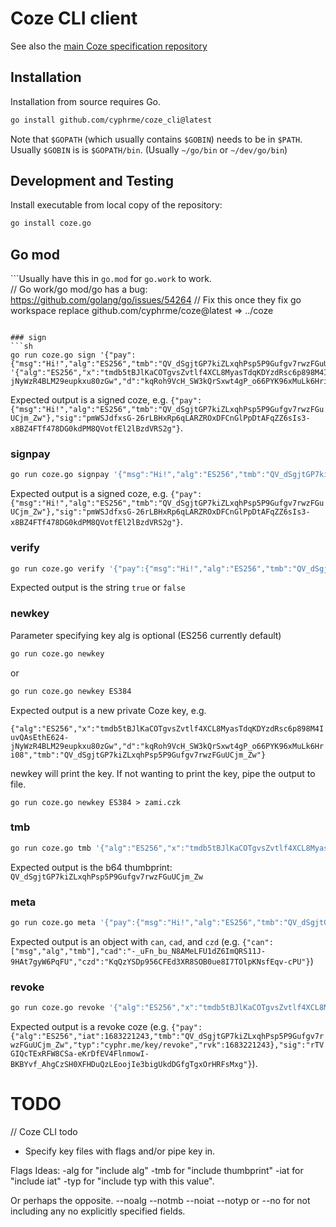 # Coze CLI client

See also the [main Coze specification repository](https://github.com/Cyphrme/Coze)

## Installation
Installation from source requires Go. 

```sh
go install github.com/cyphrme/coze_cli@latest
```

Note that `$GOPATH` (which usually contains `$GOBIN`) needs to be in `$PATH`.  Usually
`$GOBIN` is is `$GOPATH/bin`.  (Usually `~/go/bin` or `~/dev/go/bin`)


## Development and Testing 

Install executable from local copy of the repository:
```sh
go install coze.go
```

## Go mod
```Usually have this in `go.mod` for `go.work` to work.  
// Go work/go mod/go has a bug: https://github.com/golang/go/issues/54264
// Fix this once they fix go workspace
replace github.com/cyphrme/coze@latest => ../coze
```

### sign
```sh
go run coze.go sign '{"pay":{"msg":"Hi!","alg":"ES256","tmb":"QV_dSgjtGP7kiZLxqhPsp5P9Gufgv7rwzFGuUCjm_Zw"}}' '{"alg":"ES256","x":"tmdb5tBJlKaCOTgvsZvtlf4XCL8MyasTdqKDYzdRsc6p898M4IuvQAsEthE624-jNyWzR4BLM29eupkxu80zGw","d":"kqRoh9VcH_SW3kQrSxwt4gP_o66PYK96xMuLk6Hri08","tmb":"QV_dSgjtGP7kiZLxqhPsp5P9Gufgv7rwzFGuUCjm_Zw"}'
```

Expected output is a signed coze, e.g. `{"pay":{"msg":"Hi!","alg":"ES256","tmb":"QV_dSgjtGP7kiZLxqhPsp5P9Gufgv7rwzFGuUCjm_Zw"},"sig":"pmWSJdfxsG-26rLBHxRp6qLARZROxDFCnGlPpDtAFqZZ6sIs3-x8BZ4FTf478DG0kdPM8QVotfEl2lBzdVRS2g"}`.


### signpay
```sh
go run coze.go signpay '{"msg":"Hi!","alg":"ES256","tmb":"QV_dSgjtGP7kiZLxqhPsp5P9Gufgv7rwzFGuUCjm_Zw"}' '{"alg":"ES256","x":"tmdb5tBJlKaCOTgvsZvtlf4XCL8MyasTdqKDYzdRsc6p898M4IuvQAsEthE624-jNyWzR4BLM29eupkxu80zGw","d":"kqRoh9VcH_SW3kQrSxwt4gP_o66PYK96xMuLk6Hri08","tmb":"QV_dSgjtGP7kiZLxqhPsp5P9Gufgv7rwzFGuUCjm_Zw"}'
```

Expected output is a signed coze, e.g. `{"pay":{"msg":"Hi!","alg":"ES256","tmb":"QV_dSgjtGP7kiZLxqhPsp5P9Gufgv7rwzFGuUCjm_Zw"},"sig":"pmWSJdfxsG-26rLBHxRp6qLARZROxDFCnGlPpDtAFqZZ6sIs3-x8BZ4FTf478DG0kdPM8QVotfEl2lBzdVRS2g"}`.


### verify
```sh
go run coze.go verify '{"pay":{"msg":"Hi!","alg":"ES256","tmb":"QV_dSgjtGP7kiZLxqhPsp5P9Gufgv7rwzFGuUCjm_Zw"},"sig":"pmWSJdfxsG-26rLBHxRp6qLARZROxDFCnGlPpDtAFqZZ6sIs3-x8BZ4FTf478DG0kdPM8QVotfEl2lBzdVRS2g"}' '{"alg":"ES256","x":"tmdb5tBJlKaCOTgvsZvtlf4XCL8MyasTdqKDYzdRsc6p898M4IuvQAsEthE624-jNyWzR4BLM29eupkxu80zGw","tmb":"QV_dSgjtGP7kiZLxqhPsp5P9Gufgv7rwzFGuUCjm_Zw"}'
```

Expected output is the string `true` or `false`


### newkey
Parameter specifying key alg is optional (ES256 currently default)

```sh
go run coze.go newkey
```

or

```sh
go run coze.go newkey ES384
```

Expected output is a new private Coze key, e.g.

`{"alg":"ES256","x":"tmdb5tBJlKaCOTgvsZvtlf4XCL8MyasTdqKDYzdRsc6p898M4IuvQAsEthE624-jNyWzR4BLM29eupkxu80zGw","d":"kqRoh9VcH_SW3kQrSxwt4gP_o66PYK96xMuLk6Hri08","tmb":"QV_dSgjtGP7kiZLxqhPsp5P9Gufgv7rwzFGuUCjm_Zw"}`



newkey will print the key.  If not wanting to print the key, pipe the output to file.

```
go run coze.go newkey ES384 > zami.czk
```



### tmb
```sh
go run coze.go tmb '{"alg":"ES256","x":"tmdb5tBJlKaCOTgvsZvtlf4XCL8MyasTdqKDYzdRsc6p898M4IuvQAsEthE624-jNyWzR4BLM29eupkxu80zGw"}'
```

Expected output is the b64 thumbprint: `QV_dSgjtGP7kiZLxqhPsp5P9Gufgv7rwzFGuUCjm_Zw`


### meta
```sh
go run coze.go meta '{"pay":{"msg":"Hi!","alg":"ES256","tmb":"QV_dSgjtGP7kiZLxqhPsp5P9Gufgv7rwzFGuUCjm_Zw"},"sig":"pmWSJdfxsG-26rLBHxRp6qLARZROxDFCnGlPpDtAFqZZ6sIs3-x8BZ4FTf478DG0kdPM8QVotfEl2lBzdVRS2g"}'
```

Expected output is an object with `can`, `cad`, and `czd` (e.g. `{"can":["msg","alg","tmb"],"cad":"-_uFn_bu_N8AMeLFU1dZ6ImQRS11J-9HAt7gyW6PqFU","czd":"KqQzYSDp956CFEd3XR8SOB0ue8I7TOlpKNsfEqv-cPU"}`)


### revoke
```sh
go run coze.go revoke '{"alg":"ES256","x":"tmdb5tBJlKaCOTgvsZvtlf4XCL8MyasTdqKDYzdRsc6p898M4IuvQAsEthE624-jNyWzR4BLM29eupkxu80zGw","d":"kqRoh9VcH_SW3kQrSxwt4gP_o66PYK96xMuLk6Hri08","tmb":"QV_dSgjtGP7kiZLxqhPsp5P9Gufgv7rwzFGuUCjm_Zw"}'
```

Expected output is a revoke coze (e.g.
`{"pay":{"alg":"ES256","iat":1683221243,"tmb":"QV_dSgjtGP7kiZLxqhPsp5P9Gufgv7rwzFGuUCjm_Zw","typ":"cyphr.me/key/revoke","rvk":1683221243},"sig":"rTVGIQcTExRFW8CSa-eKrDfEV4FlnmowI-BKBYvf_AhgCzSH0XFHDuQzLEoojIe3bigUkdDGfgTgxOrHRFsMxg"}`).


# TODO
// Coze CLI todo
- Specify key files with flags and/or pipe key in. 

Flags Ideas:
-alg for "include alg"
-tmb for "include thumbprint"
-iat for "include iat"
-typ <type> for "include typ with this value".

Or perhaps the opposite.  --noalg --notmb --noiat --notyp or --no for not including any no explicitly specified fields.  